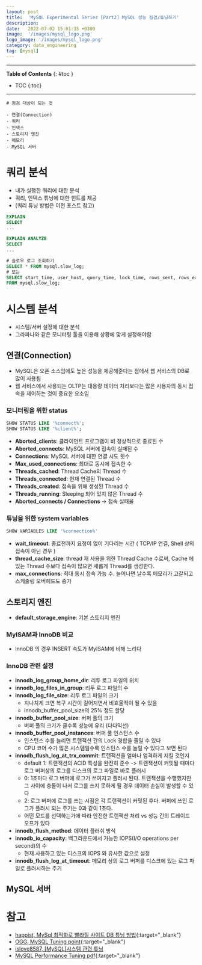 ```yaml
---
layout: post
title:  'MySQL Experimental Series [Part2] MySQL 성능 점검/튜닝하기'
description: 
date:   2022-07-02 15:01:35 +0300
image:  '/images/mysql_logo.png'
logo_image: '/images/mysql_logo.png'
category: data_engineering
tag: [mysql]
---
```


---
**Table of Contents**
{: #toc }
*  TOC
{:toc}

---

```
# 점검 대상이 되는 것

- 연결(Connection)
- 쿼리
- 인덱스
- 스토리지 엔진
- 메모리
- MySQL 서버

```

# 쿼리 분석

- 내가 실행한 쿼리에 대한 분석
- 쿼리, 인덱스 튜닝에 대한 힌트를 제공
- (쿼리 튜닝 방법은 이전 포스트 참고)

```sql
EXPLAIN
SELECT
...
```

```sql
EXPLAIN ANALYZE
SELECT
...
```

```sql
# 슬로우 로그 조회하기
SELECT * FROM mysql.slow_log;
# 또는
SELECT start_time, user_host, query_time, lock_time, rows_sent, rows_examined, db, CONVERT(sql_text USING utf8 ) sql_text
FROM mysql.slow_log;
```

# 시스템 분석

- 시스템/서버 설정에 대한 분석
- 그라파나와 같은 모니터링 툴을 이용해 상황에 맞게 설정해야함

## 연결(Connection)

- MySQL은 오픈 소스임에도 높은 성능을 제공해준다는 점에서 웹 서비스의 DB로 많이 사용됨
- 웹 서비스에서 사용되는 OLTP는 대용량 데이터 처리보다는 많은 사용자의 동시 접속을 제어하는 것이 중요한 요소임

### 모니터링을 위한 status

```sql
SHOW STATUS LIKE '%connect%';
SHOW STATUS LIKE '%client%';
```

- **Aborted_clients**: 클라이언트 프로그램이 비 정상적으로 종료된 수
- **Aborted_connects**: MySQL 서버에 접속이 실패된 수
- **Connections**: MySQL 서버에 대한 연결 시도 횟수
- **Max_used_connections**: 최대로 동시에 접속한 수
- **Threads_cached**: Thread Cache의 Thread 수
- **Threads_connected**: 현재 연결된 Thread 수
- **Threads_created**: 접속을 위해 생성된 Thread 수
- **Threads_running**: Sleeping 되어 있지 않은 Thread 수
- **Aborted_connects / Connections** -> 접속 실패율

### 튜닝을 위한 system variables

```sql
SHOW VARIABLES LIKE '%connection%'
```

- **wait_timeout**: 종료전까지 요청이 없이 기다리는 시간 ( TCP/IP 연결, Shell 상의 접속이 아닌 경우 )
- **thread_cache_size**: thread 재 사용을 위한 Thread Cache 수로써, Cache 에 있는 Thread 수보다 접속이 많으면 새롭게 Thread를 생성한다.
- **max_connections**: 최대 동시 접속 가능 수. 늘어나면 날수록 메모리가 고갈되고 스케줄링 오버헤드도 증가

## 스토리지 엔진

- **default_storage_engine**: 기본 스토리지 엔진

### MyISAM과 InnoDB 비교
- InnoDB 의 경우 INSERT 속도가 MyISAM에 비해 느리다

### InnoDB 관련 설정

- **innodb_log_group_home_dir**: 리두 로그 파일의 위치
- **innodb_log_files_in_group**: 리두 로그 파일의 수
- **innodb_log_file_size**: 리두 로그 파일의 크기
  - 지나치게 크면 복구 시간이 길어지면서 비효율적이 될 수 있음
  - innodb_buffer_pool_size의 25% 정도 할당
- **innodb_buffer_pool_size**: 버퍼 풀의 크기
  - 버퍼 풀의 크기가 클수록 성능에 유리 (다다익선)
- **innodb_buffer_pool_instances**: 버퍼 풀 인스턴스 수
  - 인스턴스 수를 늘리면 트랜잭션 간의 Lock 경합을 줄일 수 있다
  - CPU 코어 수가 많은 시스템일수록 인스턴스 수를 늘릴 수 있다고 보면 된다
- **innodb_flush_log_at_trx_commit**: 트랜잭션을 얼마나 엄격하게 지킬 것인지
  - default 1: 트랜잭션의 ACID 특성을 완전히 준수 -> 트랜잭션이 커밋될 때마다 로그 버퍼상의 로그를 디스크의 로그 파일로 바로 플러시
  - 0: 1초마다 로그 버퍼에 로그가 쓰여지고 플러시 된다. 트랜잭션을 수행했지만 그 사이에 충돌이 나서 로그를 쓰지 못하게 될 경우 데이터 손실이 발생할 수 있다
  - 2: 로그 버퍼에 로그를 쓰는 시점은 각 트랜잭션이 커밋된 후다. 버퍼에 쓰인 로그가 플러시 되는 주기는 0과 같이 1초다.
  - 어떤 모드를 선택하는가에 따라 안전한 트랜잭션 처리 vs 성능 간의 트레이드 오프가 있다
- **innodb_flush_method**: 데이터 플러쉬 방식
- **innodb_io_capacity**: 백그라운드에서 가능한 IOPS(I/O operations per second)의 수
  - 현재 사용하고 있는 디스크의 IOPS 와 유사한 값으로 설정
- **innodb_flush_log_at_timeout**: 메모리 상의 로그 버퍼를 디스크에 있는 로그 파일로 플러시하는 주기



## MySQL 서버

# 참고

- [happist, MySql 최적화로 빨라질 사이트 DB 튜닝 방법](https://happist.com/577204/db-%ED%8A%9C%EB%8B%9D%EC%9C%BC%EB%A1%9C-mysql-%EC%B5%9C%EC%A0%81%ED%99%94){:target="_blank"}
- [OGG, MySQL Tuning point](https://m.blog.naver.com/PostView.naver?isHttpsRedirect=true&blogId=ksf1990&logNo=221569426999){:target="_blank"}
- [islove8587, [MySQL]시스템 관련 튜닝](https://m.blog.naver.com/islove8587/221977641268)
- [MySQL Performance Tuning pdf](https://rockplace.co.kr/edm/201412/download/Session%203.%20MySQL%20Performance%20and%20Tuning_full_notes.pdf){:target="_blank"}